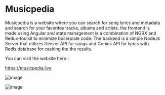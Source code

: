 # Musicpedia

Musicpedia is a website where you can search for song lyrics and metadata and search for your favorites tracks, albums and artists. 
the frontend is made using Angular and state management is a combination of NGRX and Redux-toolkit to minimize boilerplate code. 
The backend is a simple NodeJs Server that utilizes Deezer API for songs and Genius API for lyrics with Redis database for cashing the the results.

You can visit the website here :

https://musicpedia.live

![image](https://user-images.githubusercontent.com/63824808/174686950-b281c772-57e6-4ce1-8ffc-17b3286a5fd7.png)

![image](https://user-images.githubusercontent.com/63824808/174687003-5674b58b-47e1-45ac-b3ea-3e547169053d.png)


